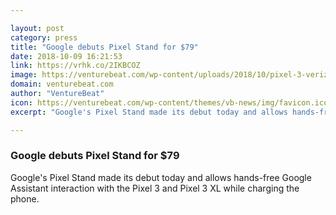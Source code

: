 ```yaml
---

layout: post
category: press
title: "Google debuts Pixel Stand for $79"
date: 2018-10-09 16:21:53
link: https://vrhk.co/2IKBCOZ
image: https://venturebeat.com/wp-content/uploads/2018/10/pixel-3-verizon-pixel-stand-1.jpeg?fit=2544%2C958&strip=all
domain: venturebeat.com
author: "VentureBeat"
icon: https://venturebeat.com/wp-content/themes/vb-news/img/favicon.ico
excerpt: "Google's Pixel Stand made its debut today and allows hands-free Google Assistant interaction with the Pixel 3 and Pixel 3 XL while charging the phone."

---
```


### Google debuts Pixel Stand for $79

Google's Pixel Stand made its debut today and allows hands-free Google Assistant interaction with the Pixel 3 and Pixel 3 XL while charging the phone.